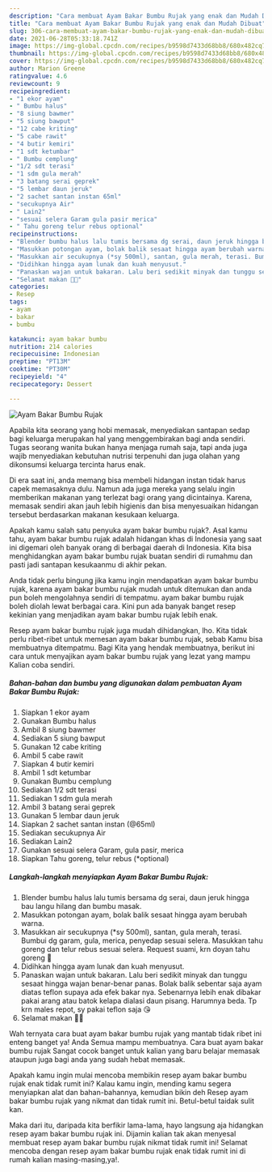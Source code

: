```yaml
---
description: "Cara membuat Ayam Bakar Bumbu Rujak yang enak dan Mudah Dibuat"
title: "Cara membuat Ayam Bakar Bumbu Rujak yang enak dan Mudah Dibuat"
slug: 306-cara-membuat-ayam-bakar-bumbu-rujak-yang-enak-dan-mudah-dibuat
date: 2021-06-28T05:33:18.741Z
image: https://img-global.cpcdn.com/recipes/b9598d7433d68bb8/680x482cq70/ayam-bakar-bumbu-rujak-foto-resep-utama.jpg
thumbnail: https://img-global.cpcdn.com/recipes/b9598d7433d68bb8/680x482cq70/ayam-bakar-bumbu-rujak-foto-resep-utama.jpg
cover: https://img-global.cpcdn.com/recipes/b9598d7433d68bb8/680x482cq70/ayam-bakar-bumbu-rujak-foto-resep-utama.jpg
author: Marion Greene
ratingvalue: 4.6
reviewcount: 9
recipeingredient:
- "1 ekor ayam"
- " Bumbu halus"
- "8 siung bawmer"
- "5 siung bawput"
- "12 cabe kriting"
- "5 cabe rawit"
- "4 butir kemiri"
- "1 sdt ketumbar"
- " Bumbu cemplung"
- "1/2 sdt terasi"
- "1 sdm gula merah"
- "3 batang serai geprek"
- "5 lembar daun jeruk"
- "2 sachet santan instan 65ml"
- "secukupnya Air"
- " Lain2"
- "sesuai selera Garam gula pasir merica"
- " Tahu goreng telur rebus optional"
recipeinstructions:
- "Blender bumbu halus lalu tumis bersama dg serai, daun jeruk hingga bau langu hilang dan bumbu masak."
- "Masukkan potongan ayam, bolak balik sesaat hingga ayam berubah warna."
- "Masukkan air secukupnya (*sy 500ml), santan, gula merah, terasi. Bumbui dg garam, gula, merica, penyedap sesuai selera. Masukkan tahu goreng dan telur rebus sesuai selera. Request suami, krn doyan tahu goreng 🤭"
- "Didihkan hingga ayam lunak dan kuah menyusut."
- "Panaskan wajan untuk bakaran. Lalu beri sedikit minyak dan tunggu sesaat hingga wajan benar-benar panas. Bolak balik sebentar saja ayam diatas teflon supaya ada efek bakar nya. Sebenarnya lebih enak dibakar pakai arang atau batok kelapa dialasi daun pisang. Harumnya beda. Tp krn males repot, sy pakai teflon saja 😘"
- "Selamat makan 🍚🍗"
categories:
- Resep
tags:
- ayam
- bakar
- bumbu

katakunci: ayam bakar bumbu 
nutrition: 214 calories
recipecuisine: Indonesian
preptime: "PT13M"
cooktime: "PT30M"
recipeyield: "4"
recipecategory: Dessert

---
```



![Ayam Bakar Bumbu Rujak](https://img-global.cpcdn.com/recipes/b9598d7433d68bb8/680x482cq70/ayam-bakar-bumbu-rujak-foto-resep-utama.jpg)

Apabila kita seorang yang hobi memasak, menyediakan santapan sedap bagi keluarga merupakan hal yang menggembirakan bagi anda sendiri. Tugas seorang  wanita bukan hanya menjaga rumah saja, tapi anda juga wajib menyediakan kebutuhan nutrisi terpenuhi dan juga olahan yang dikonsumsi keluarga tercinta harus enak.

Di era  saat ini, anda memang bisa membeli hidangan instan tidak harus capek memasaknya dulu. Namun ada juga mereka yang selalu ingin memberikan makanan yang terlezat bagi orang yang dicintainya. Karena, memasak sendiri akan jauh lebih higienis dan bisa menyesuaikan hidangan tersebut berdasarkan makanan kesukaan keluarga. 



Apakah kamu salah satu penyuka ayam bakar bumbu rujak?. Asal kamu tahu, ayam bakar bumbu rujak adalah hidangan khas di Indonesia yang saat ini digemari oleh banyak orang di berbagai daerah di Indonesia. Kita bisa menghidangkan ayam bakar bumbu rujak buatan sendiri di rumahmu dan pasti jadi santapan kesukaanmu di akhir pekan.

Anda tidak perlu bingung jika kamu ingin mendapatkan ayam bakar bumbu rujak, karena ayam bakar bumbu rujak mudah untuk ditemukan dan anda pun boleh mengolahnya sendiri di tempatmu. ayam bakar bumbu rujak boleh diolah lewat berbagai cara. Kini pun ada banyak banget resep kekinian yang menjadikan ayam bakar bumbu rujak lebih enak.

Resep ayam bakar bumbu rujak juga mudah dihidangkan, lho. Kita tidak perlu ribet-ribet untuk memesan ayam bakar bumbu rujak, sebab Kamu bisa membuatnya ditempatmu. Bagi Kita yang hendak membuatnya, berikut ini cara untuk menyajikan ayam bakar bumbu rujak yang lezat yang mampu Kalian coba sendiri.

<!--inarticleads1-->

##### Bahan-bahan dan bumbu yang digunakan dalam pembuatan Ayam Bakar Bumbu Rujak:

1. Siapkan 1 ekor ayam
1. Gunakan  Bumbu halus
1. Ambil 8 siung bawmer
1. Sediakan 5 siung bawput
1. Gunakan 12 cabe kriting
1. Ambil 5 cabe rawit
1. Siapkan 4 butir kemiri
1. Ambil 1 sdt ketumbar
1. Gunakan  Bumbu cemplung
1. Sediakan 1/2 sdt terasi
1. Sediakan 1 sdm gula merah
1. Ambil 3 batang serai geprek
1. Gunakan 5 lembar daun jeruk
1. Siapkan 2 sachet santan instan (@65ml)
1. Sediakan secukupnya Air
1. Sediakan  Lain2
1. Gunakan sesuai selera Garam, gula pasir, merica
1. Siapkan  Tahu goreng, telur rebus (*optional)




<!--inarticleads2-->

##### Langkah-langkah menyiapkan Ayam Bakar Bumbu Rujak:

1. Blender bumbu halus lalu tumis bersama dg serai, daun jeruk hingga bau langu hilang dan bumbu masak.
1. Masukkan potongan ayam, bolak balik sesaat hingga ayam berubah warna.
1. Masukkan air secukupnya (*sy 500ml), santan, gula merah, terasi. Bumbui dg garam, gula, merica, penyedap sesuai selera. Masukkan tahu goreng dan telur rebus sesuai selera. Request suami, krn doyan tahu goreng 🤭
1. Didihkan hingga ayam lunak dan kuah menyusut.
1. Panaskan wajan untuk bakaran. Lalu beri sedikit minyak dan tunggu sesaat hingga wajan benar-benar panas. Bolak balik sebentar saja ayam diatas teflon supaya ada efek bakar nya. Sebenarnya lebih enak dibakar pakai arang atau batok kelapa dialasi daun pisang. Harumnya beda. Tp krn males repot, sy pakai teflon saja 😘
1. Selamat makan 🍚🍗




Wah ternyata cara buat ayam bakar bumbu rujak yang mantab tidak ribet ini enteng banget ya! Anda Semua mampu membuatnya. Cara buat ayam bakar bumbu rujak Sangat cocok banget untuk kalian yang baru belajar memasak ataupun juga bagi anda yang sudah hebat memasak.

Apakah kamu ingin mulai mencoba membikin resep ayam bakar bumbu rujak enak tidak rumit ini? Kalau kamu ingin, mending kamu segera menyiapkan alat dan bahan-bahannya, kemudian bikin deh Resep ayam bakar bumbu rujak yang nikmat dan tidak rumit ini. Betul-betul taidak sulit kan. 

Maka dari itu, daripada kita berfikir lama-lama, hayo langsung aja hidangkan resep ayam bakar bumbu rujak ini. Dijamin kalian tak akan menyesal membuat resep ayam bakar bumbu rujak nikmat tidak rumit ini! Selamat mencoba dengan resep ayam bakar bumbu rujak enak tidak rumit ini di rumah kalian masing-masing,ya!.

